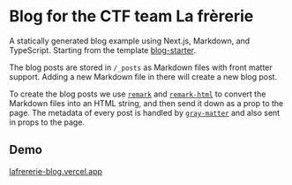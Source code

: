 # Blog for the CTF team La frèrerie

A statically generated blog example using Next.js, Markdown, and TypeScript. Starting from the template [blog-starter](https://github.com/vercel/next.js/tree/canary/examples/blog-starter).

The blog posts are stored in `/_posts` as Markdown files with front matter support. Adding a new Markdown file in there will create a new blog post.

To create the blog posts we use [`remark`](https://github.com/remarkjs/remark) and [`remark-html`](https://github.com/remarkjs/remark-html) to convert the Markdown files into an HTML string, and then send it down as a prop to the page. The metadata of every post is handled by [`gray-matter`](https://github.com/jonschlinkert/gray-matter) and also sent in props to the page.

## Demo

[lafrererie-blog.vercel.app](lafrererie-blog.vercel.app)

